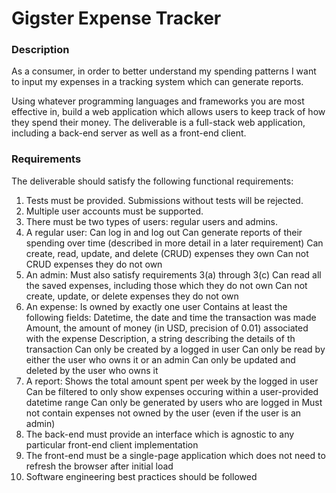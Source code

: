 # Gigster Expense Tracker

### Description

As a consumer, in order to better understand my spending patterns I want to input my expenses in a tracking system which can
generate reports.

Using whatever programming languages and frameworks you are most effective in, build a web application which allows users to keep track of how they spend their money. The deliverable is a full-stack web application, including a back-end server as well as a front-end client.

### Requirements
The deliverable should satisfy the following functional requirements:

1. Tests must be provided. Submissions without tests will be rejected.
2. Multiple user accounts must be supported.
3. There must be two types of users: regular users and admins.
4. A regular user:
Can log in and log out
Can generate reports of their spending over time (described in more detail in a later requirement)
Can create, read, update, and delete (CRUD) expenses they own
Can not CRUD expenses they do not own
5. An admin:
Must also satisfy requirements 3(a) through 3(c)
Can read all the saved expenses, including those which they do not own
Can not create, update, or delete expenses they do not own
6. An expense:
Is owned by exactly one user
Contains at least the following fields:
Datetime, the date and time the transaction was made
Amount, the amount of money (in USD, precision of 0.01) associated with the expense
Description, a string describing the details of th transaction
Can only be created by a logged in user
Can only be read by either the user who owns it or an admin
Can only be updated and deleted by the user who owns it
7. A report:
Shows the total amount spent per week by the logged in user
Can be filtered to only show expenses occuring within a user-provided datetime range
Can only be generated by users who are logged in
Must not contain expenses not owned by the user (even if the user is an admin)
8. The back-end must provide an interface which is agnostic to any particular front-end client implementation
9. The front-end must be a single-page application which does not need to refresh the browser after initial load
10. Software engineering best practices should be followed
